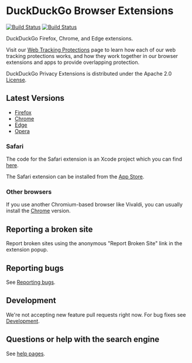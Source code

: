 # DuckDuckGo Browser Extensions

[![Build Status](https://github.com/duckduckgo/duckduckgo-privacy-extension/actions/workflows/build.yml/badge.svg)](https://github.com/duckduckgo/duckduckgo-privacy-extension/actions/workflows/build.yml)
[![Build Status](https://github.com/duckduckgo/duckduckgo-privacy-extension/actions/workflows/tests.yml/badge.svg)](https://github.com/duckduckgo/duckduckgo-privacy-extension/actions/workflows/tests.yml)

DuckDuckGo Firefox, Chrome, and Edge extensions.

Visit our [Web Tracking Protections](https://help.duckduckgo.com/duckduckgo-help-pages/privacy/web-tracking-protections/) page to learn how each of our web tracking protections works, and how they work together in our browser extensions and apps to provide overlapping protection.

DuckDuckGo Privacy Extensions is distributed under the Apache 2.0 [License](LICENSE.md).

## Latest Versions

- [Firefox](https://addons.mozilla.org/en-US/firefox/addon/duckduckgo-for-firefox/)
- [Chrome](https://chrome.google.com/webstore/detail/duckduckgo-privacy-essent/bkdgflcldnnnapblkhphbgpggdiikppg)
- [Edge](https://microsoftedge.microsoft.com/addons/detail/duckduckgo-privacy-essent/caoacbimdbbljakfhgikoodekdnlcgpk)
- [Opera](https://addons.opera.com/en/extensions/details/duckduckgo-for-opera-2/)

### Safari

The code for the Safari extension is an Xcode project which you can find [here](https://github.com/duckduckgo/privacy-essentials-safari).

The Safari extension can be installed from the [App Store](https://apps.apple.com/us/app/duckduckgo-privacy-essentials/id1482920575?mt=12).

### Other browsers

If you use another Chromium-based browser like Vivaldi, you can usually install the [Chrome](https://chrome.google.com/webstore/detail/duckduckgo-privacy-essent/bkdgflcldnnnapblkhphbgpggdiikppg) version.


## Reporting a broken site

Report broken sites using the anonymous "Report Broken Site" link in the extension popup.

## Reporting bugs

See [Reporting bugs](CONTRIBUTING.md#reporting-bugs).

## Development

We're not accepting new feature pull requests right now. For bug fixes see [Development](CONTRIBUTING.md#development).

## Questions or help with the search engine
See [help pages](https://duck.co/help).
